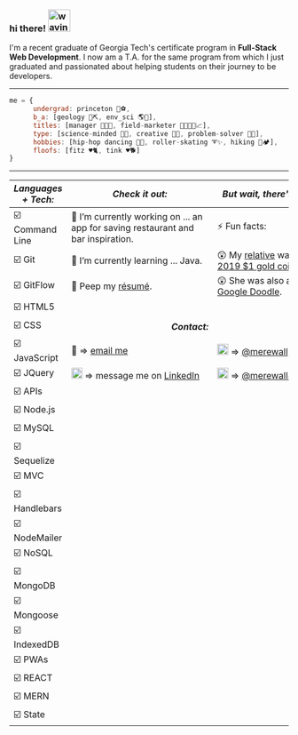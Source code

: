 ### hi there! <img src="https://editablegifs.com/gifs/gifs/raising-hand-emoji/thumbnail.gif" alt="waving smiley" width="40px" height="40px">  
  
I'm a recent graduate of <span style="">Georgia Tech's</span> certificate program in **Full-Stack Web Development**. I now am a T.A. for the same program from which I just graduated and passionated about helping students on their journey to be developers.
  
----------------------------------------
````JavaScript
me = {  
      undergrad: princeton 🐯⚽,  
      b_a: [geology 🗻⛏️, env_sci 🌎🌱],  
      titles: [manager 👩‍💼💼, field-marketer 👨‍👩‍👧‍👦📈],  
      type: [science-minded 🔬🤓, creative 🎨📐, problem-solver 🧩🧐],  
      hobbies: [hip-hop dancing 🎵💃, roller-skating ➰✨, hiking 🥾🏕️],  
      floofs: [fitz ♥️🐈, tink ♥️🐕]  
}
````
--------------------
_Languages + Tech:_ | _Check it out:_ | _But wait, there's more..._ |
--------------------|-----------------|-----------------------------|
☑️ Command Line | 🔭 I’m currently working on ... an app for saving restaurant and bar inspiration. | ⚡ Fun facts: 
☑️ Git | 🤯 I’m currently learning ... Java. | 😲 My [relative](https://www.nasa.gov/image-feature/mary-ross-a-hidden-figure) was on the [2019 $1 gold coin](https://www.usmint.gov/coins/coin-medal-programs/native-american-dollar-coins/2019-american-indians-in-space).
☑️ GitFlow | 👀 Peep my [résumé](https://merewall.github.io/Web-Dev-Resume/). | 😲 She was also a [2018 Google Doodle](https://www.google.com/doodles/mary-g-ross-110th-birthday).
☑️ HTML5 |
☑️ CSS | &nbsp;&nbsp;&nbsp;&nbsp;&nbsp;&nbsp;&nbsp;&nbsp;&nbsp;&nbsp;&nbsp;&nbsp;&nbsp;&nbsp;&nbsp;&nbsp;&nbsp;&nbsp;&nbsp;&nbsp;&nbsp;&nbsp;&nbsp;&nbsp;&nbsp;&nbsp;&nbsp;&nbsp;&nbsp;&nbsp;&nbsp;&nbsp;&nbsp;&nbsp;&nbsp;&nbsp;&nbsp;&nbsp;&nbsp;&nbsp;&nbsp;&nbsp;_**Contact:**_ | &nbsp;&nbsp;&nbsp;&nbsp;&nbsp;&nbsp;&nbsp;&nbsp;&nbsp;&nbsp;&nbsp;&nbsp;&nbsp;&nbsp;&nbsp;&nbsp;&nbsp;&nbsp;&nbsp;&nbsp;&nbsp;&nbsp;&nbsp;&nbsp;&nbsp;&nbsp;&nbsp;&nbsp;&nbsp;&nbsp;&nbsp;&nbsp;&nbsp;&nbsp;&nbsp;_**Social:**_ 
☑️ JavaScript | 📧 => [email me](mlwall@alumni.princeton.edu) | <img src="https://www.edigitalagency.com.au/wp-content/uploads/instagram-logo-svg-vector-for-print.svg" alt="Instagram logo" width="20px" height="20px"> => [@merewall](https://www.instagram.com/merewall/) 
☑️ JQuery | <img src="https://www.edigitalagency.com.au/wp-content/uploads/Linkedin-logo-icon-png.png" alt="LinkedIn logo" width="20px" height="20px">  => message me on [LinkedIn](https://www.linkedin.com/in/meredithwall/) | <img src="https://www.redditinc.com/assets/images/site/reddit-logo.png" alt="reddit logo" width="20px" height="20px"> => [@merewall85](https://www.reddit.com/user/merewall85) 
☑️ APIs | 
☑️ Node.js |
☑️ MySQL |
☑️ Sequelize |
☑️ MVC |
☑️ Handlebars |
☑️ NodeMailer |
☑️ NoSQL |
☑️ MongoDB |
☑️ Mongoose |
☑️ IndexedDB |
☑️ PWAs |
☑️ REACT |
☑️ MERN |
☑️ State |
